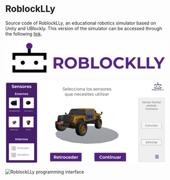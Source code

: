 # RoblockLLy
Source code of RoblockLLy, an educational robotics simulator based on Unity and UBlockly. This version of the simulator can be accessed through the following [link](https://computational-thinking.github.io/RoblockLLy/).

![RoblockLLy](img/RoblockLLy-Logo.jpg)

![RoblockLLy robot designing interface](img/RoblockLLy-Designing.png)

![RoblockLLy programming interface](img/RoblockLLy-Programming.jpg)
